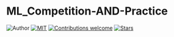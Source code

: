 # ML_Competition-AND-Practice
![Author](https://img.shields.io/badge/author-utshabkg-red)
[![MIT](https://img.shields.io/badge/license-MIT-5eba00.svg)](https://github.com/utshabkg/Starting_Machine_DeepLearning_DataScience/blob/master/LICENSE)
[![Contributions welcome](https://img.shields.io/badge/contributions-welcome-blue.svg?style=flat)](https://github.com/utshabkg/ML_Competition-AND-Practice/)
[![Stars](https://img.shields.io/github/stars/utshabkg/Starting_Machine_DeepLearning_DataScience.svg?style=social)](https://github.com/utshabkg/ML_Competition-AND-Practice/stargazers)
